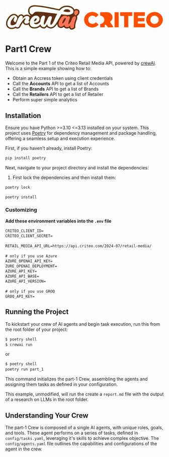 ![CrewAI and Criteo](../images/crewai-criteo-transparent.png)
# Part1 Crew

Welcome to the Part 1 of the Criteo Retail Media API, powered by [crewAI](https://crewai.com). This is a simple example showing how to:

- Obtain an Accress token using client credentials
- Call the **Accounts** API to get a list of Accounts
- Call the **Brands** API to get a list of Brands
- Call the **Retailers** API to get a list of Retailer
- Perform super simple analytics

## Installation

Ensure you have Python >=3.10 <=3.13 installed on your system. This project uses [Poetry](https://python-poetry.org/) for dependency management and package handling, offering a seamless setup and execution experience.

First, if you haven't already, install Poetry:

```bash
pip install poetry
```

Next, navigate to your project directory and install the dependencies:

1. First lock the dependencies and then install them:

```bash
poetry lock
```

```bash
poetry install
```

### Customizing

**Add these environment variables into the `.env` file**
```
CRITEO_CLIENT_ID=
CRITEO_CLIENT_SECRET=

RETAIL_MEDIA_API_URL=https://api.criteo.com/2024-07/retail-media/

# only if you use Azure
AZURE_OPENAI_API_KEY=
ZURE_OPENAI_DEPLOYMENT=
AZURE_API_KEY=
AZURE_API_BASE=
AZURE_API_VERSION=

# only if you use GROQ
GROQ_API_KEY=
```

## Running the Project

To kickstart your crew of AI agents and begin task execution, run this from the root folder of your project:

```bash
$ poetry shell
$ crewai run
```

or

```bash
$ poetry shell
poetry run part_1
```

This command initializes the part-1 Crew, assembling the agents and assigning them tasks as defined in your configuration.

This example, unmodified, will run the create a `report.md` file with the output of a research on LLMs in the root folder.

## Understanding Your Crew

The part-1 Crew is composed of a single AI agents, with unique roles, goals, and tools. These agent performs on a series of tasks, defined in `config/tasks.yaml`, leveraging it's skills to achieve complex objective. The `config/agents.yaml` file outlines the capabilities and configurations of the agent in the crew.


